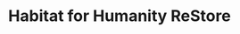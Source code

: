 ---
title: "Habitat for Humanity ReStore"
url: /south-bend/habitat-for-humanity-restore/
shop: charity
---